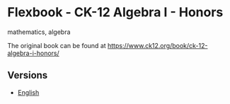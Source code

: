 # Flexbook - CK-12 Algebra I - Honors

mathematics, algebra

The original book can be found at https://www.ck12.org/book/ck-12-algebra-i-honors/

## Versions

* [English](https://liascript.github.io/course/?https://raw.githubusercontent.com/LiaBooks/Flexbook-CK-12-Algebra-I-Honors/main/English/README.md)
